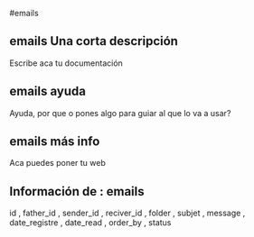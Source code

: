 #emails
## emails Una corta descripción
Escribe aca tu documentación

## emails ayuda
Ayuda, por que o pones algo para guiar al que lo va a usar?

## emails más info
Aca puedes poner tu web

## Información de : emails 
id , 
  father_id , 
  sender_id , 
  reciver_id , 
  folder , 
  subjet , 
  message , 
  date_registre , 
  date_read , 
  order_by , 
  status 
  